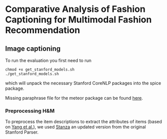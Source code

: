 # Comparative Analysis of Fashion Captioning for Multimodal Fashion Recommendation


## Image captioning

To run the evaluation you first need to run
```
chmod +x get_stanford_models.sh 
./get_stanford_models.sh
```
which will unpack the necessary Stanford CoreNLP packages into the spice package.

Missing paraphrase file for the meteor package can be found [here](https://github.com/tylin/coco-caption/blob/3a9afb2682141a03e1cdc02b0df6770d2c884f6f/pycocoevalcap/meteor/data/paraphrase-en.gz).

### Preprocessing H&M
To preprocess the item descriptions to extract the attributes of items (based on [Yang et al.](https://arxiv.org/pdf/2008.02693.pdf)), we used [Stanza](https://stanfordnlp.github.io/stanza/) an updated version from the original Stanford Parser.
